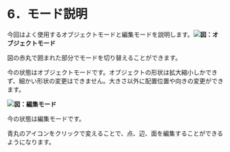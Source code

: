 # 6．モード説明

今回はよく使用するオブジェクトモードと編集モードを説明します。![](/Graphics/assets/mode1.png)**図：オブジェクトモード**

図の赤丸で囲まれた部分でモードを切り替えることができます。

今の状態はオブジェクトモードです。オブジェクトの形状は拡大縮小しかできず、細かい形状の変更はできません。大きさ以外に配置位置や向きの変更ができます。

![](/Graphics/assets/mode2.png)**図：編集モード**

今の状態は編集モードです。

青丸のアイコンをクリックで変えることで、点、辺、面を編集することができるようになります。

